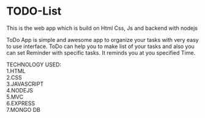 # TODO-List
This is the web app which is build on Html Css, Js and backend with nodejs

ToDo App is simple and awesome app to organize your tasks with very easy to use interface.
ToDo can help you to make list of your tasks and also you can set Reminder with specific tasks. It reminds you at you specified Time.

TECHNOLOGY USED:<br />
1.HTML<br/>
2.CSS<br/>
3.JAVASCRIPT<br/>
4.NODEJS<br/>
5.MVC <br/>
6.EXPRESS<br/>
7.MONGO DB <br/>
